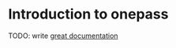 # Introduction to onepass

TODO: write [great documentation](http://jacobian.org/writing/what-to-write/)
